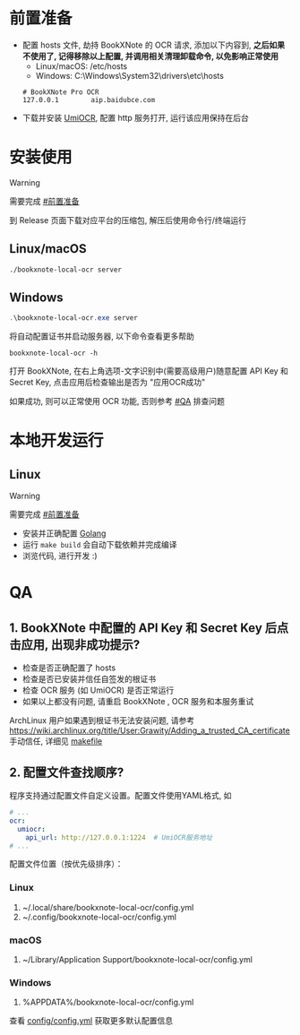 # 前置准备
- 配置 hosts 文件, 劫持 BookXNote 的 OCR 请求, 添加以下内容到, **之后如果不使用了, 记得移除以上配置, 并调用相关清理卸载命令, 以免影响正常使用**
  - Linux/macOS: /etc/hosts
  - Windows: C:\Windows\System32\drivers\etc\hosts
  ```
  # BookXNote Pro OCR
  127.0.0.1        aip.baidubce.com
  ```
- 下载并安装 [UmiOCR](https://github.com/hiroi-sora/Umi-OCR), 配置 http 服务打开, 运行该应用保持在后台

# 安装使用
> [!warning]
> 需要完成 [#前置准备](#前置准备)

到 Release 页面下载对应平台的压缩包, 解压后使用命令行/终端运行

## Linux/macOS
```sh
./bookxnote-local-ocr server
```

## Windows
```powershell
.\bookxnote-local-ocr.exe server
```


将自动配置证书并启动服务器, 以下命令查看更多帮助
```
bookxnote-local-ocr -h
```

打开 BookXNote, 在右上角选项-文字识别中(需要高级用户)随意配置 API Key 和 Secret Key, 点击应用后检查输出是否为 "应用OCR成功"

如果成功, 则可以正常使用 OCR 功能, 否则参考 [#QA](#QA) 排查问题

# 本地开发运行
## Linux
> [!warning]
> 需要完成 [#前置准备](#前置准备)

- 安装并正确配置 [Golang](https://go.dev/doc/install)
- 运行 `make build` 会自动下载依赖并完成编译
- 浏览代码, 进行开发 :)


# QA

## 1. BookXNote 中配置的 API Key 和 Secret Key 后点击应用, 出现非成功提示?

- 检查是否正确配置了 hosts
- 检查是否已安装并信任自签发的根证书
- 检查 OCR 服务 (如 UmiOCR) 是否正常运行
- 如果以上都没有问题, 请重启 BookXNote , OCR 服务和本服务重试

ArchLinux 用户如果遇到根证书无法安装问题, 请参考 https://wiki.archlinux.org/title/User:Grawity/Adding_a_trusted_CA_certificate 手动信任, 详细见 [makefile](../Makefile)


## 2. 配置文件查找顺序?

程序支持通过配置文件自定义设置。配置文件使用YAML格式, 如

```yaml
# ...
ocr:
  umiocr:
    api_url: http://127.0.0.1:1224  # UmiOCR服务地址
# ...
```

配置文件位置（按优先级排序）：

### Linux
1. ~/.local/share/bookxnote-local-ocr/config.yml
2. ~/.config/bookxnote-local-ocr/config.yml

### macOS
1. ~/Library/Application Support/bookxnote-local-ocr/config.yml

### Windows
1. %APPDATA%/bookxnote-local-ocr/config.yml

查看 [config/config.yml](../config/config.yml) 获取更多默认配置信息